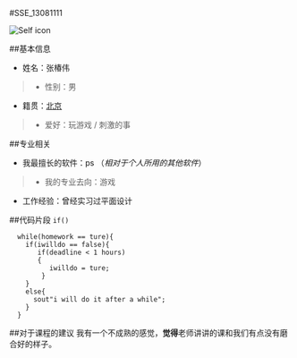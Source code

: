 #SSE_13081111


![Self icon](http://www.downyi.com/uploadfiles/ruanjian/3dxiaorenmb.jpg)

##基本信息

* 姓名：张椿伟
>* 性别：男
* 籍贯：[北京](http://open.baidu.com/special/time/)
>* 爱好：玩游戏 / 刺激的事

##专业相关
* 我最擅长的软件：ps （*相对于个人所用的其他软件*）
>* 我的专业去向：游戏
* 工作经验：曾经实习过平面设计

##代码片段
`if()`
```
  while(homework == ture){
    if(iwilldo == false){
       if(deadline < 1 hours)
       {
          iwilldo = ture;
        }
    }
    else{
      sout"i will do it after a while";
    }
  }
```
##对于课程的建议
我有一个不成熟的感觉，**觉得**老师讲讲的课和我们有点没有磨合好的样子。





